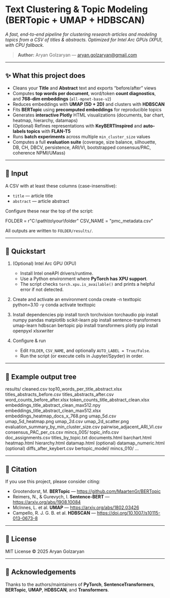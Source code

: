 # Text Clustering & Topic Modeling (BERTopic + UMAP + HDBSCAN)

*A fast, end-to-end pipeline for clustering research articles and modeling topics from a CSV of titles & abstracts. Optimized for Intel Arc GPUs (XPU), with CPU fallback.*

> **Author:** Aryan Golzaryan — aryan.golzaryan@gmail.com

---

## ✨ What this project does

- Cleans your **Title** and **Abstract** text and exports “before/after” views  
- Computes **top words per document**, word/token **count diagnostics**, and **768-dim embeddings** (`all-mpnet-base-v2`)  
- Reduces embeddings with **UMAP (5D + 2D)** and clusters with **HDBSCAN**  
- Fits **BERTopic** using **precomputed embeddings** for reproducible topics  
- Generates **interactive Plotly** HTML visualizations (documents, bar chart, heatmap, hierarchy, datamaps)  
- (Optional) Refines representations with **KeyBERTInspired** and **auto-labels topics** with **FLAN-T5**  
- Runs **batch experiments** across multiple `min_cluster_size` values  
- Computes a full **evaluation suite** (coverage, size balance, silhouette, DB, CH, DBCV, persistence, ARI/VI, bootstrapped consensus/PAC, coherence NPMI/UMass)

---

## 🧾 Input

A CSV with at least these columns (case-insensitive):

- `title` — article title  
- `abstract` — article abstract

Configure these near the top of the script:

FOLDER = r"C:\path\to\your\folder"
CSV_NAME = "pmc_metadata.csv"

All outputs are written to `FOLDER/results/`.

---

## 🚀 Quickstart

1. (Optional) Intel Arc GPU (XPU)
   - Install Intel oneAPI drivers/runtime.
   - Use a Python environment where **PyTorch has XPU support**.
   - The script checks `torch.xpu.is_available()` and prints a helpful error if not detected.

2. Create and activate an environment
   conda create -n texttopic python=3.10 -y
   conda activate texttopic

3. Install dependencies
   pip install torch torchvision torchaudio
   pip install numpy pandas matplotlib scikit-learn
   pip install sentence-transformers umap-learn hdbscan bertopic
   pip install transformers plotly
   pip install openpyxl xlsxwriter

4. Configure & run
   - Edit `FOLDER`, `CSV_NAME`, and optionally `AUTO_LABEL = True/False`.
   - Run the script (or execute cells in Jupyter/Spyder) in order.

---

## 📂 Example output tree

results/
  cleaned.csv
  top10_words_per_title_abstract.xlsx
  titles_abstracts_before.csv
  titles_abstracts_after.csv
  word_counts_before_after.xlsx
  token_counts_title_abstract_clean.xlsx
  embeddings_title_abstract_clean_max512.npy
  embeddings_title_abstract_clean_max512.xlsx
  embeddings_heatmap_docs_x_768.png
  umap_5d.csv
  umap_5d_heatmap.png
  umap_2d.csv
  umap_2d_scatter.png
  evaluation_summary_by_min_cluster_size.csv
  pairwise_adjacent_ARI_VI.csv
  consensus_PAC_per_cs.csv
  mincs_005/
    topic_info.csv
    doc_assignments.csv
    titles_by_topic.txt
    documents.html
    barchart.html
    heatmap.html
    hierarchy.html
    datamap.html (optional)
    datamap_numeric.html (optional)
    diffs_after_keybert.csv
    bertopic_model/
  mincs_010/
    ...

---

## 📜 Citation

If you use this project, please consider citing:

- Grootendorst, M. **BERTopic** — https://github.com/MaartenGr/BERTopic  
- Reimers, N., & Gurevych, I. **Sentence-BERT** — https://arxiv.org/abs/1908.10084  
- McInnes, L. et al. **UMAP** — https://arxiv.org/abs/1802.03426  
- Campello, R. J. G. B. et al. **HDBSCAN** — https://doi.org/10.1007/s10115-013-0673-8

---

## 📄 License

MIT License © 2025 Aryan Golzaryan

---

## 🙏 Acknowledgements

Thanks to the authors/maintainers of **PyTorch**, **SentenceTransformers**, **BERTopic**, **UMAP**, **HDBSCAN**, and **Transformers**.
